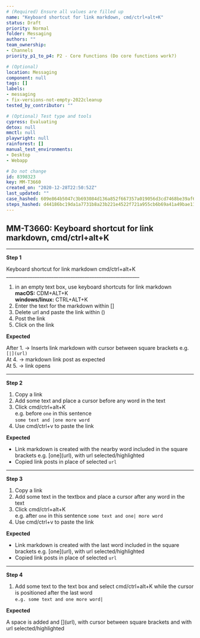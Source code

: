 ```yaml
---
# (Required) Ensure all values are filled up
name: "Keyboard shortcut for link markdown, cmd/ctrl+alt+K"
status: Draft
priority: Normal
folder: Messaging
authors: ""
team_ownership: 
- Channels
priority_p1_to_p4: P2 - Core Functions (Do core functions work?)

# (Optional)
location: Messaging
component: null
tags: []
labels: 
- messaging
- fix-versions-not-empty-2022cleanup
tested_by_contributor: ""

# (Optional) Test type and tools
cypress: Evaluating
detox: null
mmctl: null
playwright: null
rainforest: []
manual_test_environments: 
- Desktop
- Webapp

# Do not change
id: 8398323
key: MM-T3660
created_on: "2020-12-28T22:50:52Z"
last_updated: ""
case_hashed: 609e864b5047c3b693084d136a852f667357a019056d3cd7468be39af6678087820bab6723eb2126a8a36059b8a305b4
steps_hashed: d44186bc19da1a7731b8a23b221e4522f721a955cb6b69a41a49bae1114e11ec4df221f87c37de6bd861de66c8e904be
---
```


<!-- (Auto-generated) Based on frontmatter's "key" and "name" -->

## MM-T3660: Keyboard shortcut for link markdown, cmd/ctrl+alt+K

---

**Step 1**

Keyboard shortcut for link markdown cmd/ctrl+alt+K\
\_\_\_\_\_\_\_\_\_\_\_\_\_\_\_\_\_\_\_\_\_\_\_\_\_\_\_\_\_\_\_\_\_\_\_\_\_\_\_\_\_\_\_\_\_\_\_\_\_\_\_\_\_\_\_\_

1. in an empty text box, use keyboard shortcuts for link markdown\
   **macOS:** CDM+ALT+K\
   **windows/linux:** CTRL+ALT+K
2. Enter the text for the markdown within \[]
3. Delete url and paste the link within ()
4. Post the link
5. Click on the link

**Expected**

After 1. -> Inserts link markdown with cursor between square brackets e.g. `[|](url)`\
At 4. -> markdown link post as expected\
At 5. -> link opens

---

**Step 2**

1. Copy a link
2. Add some text and place a cursor before any word in the text
3. Click cmd/ctrl+alt+K\
   e.g. before `one` in this sentence\
   `some text and |one more word`
4. Use cmd/ctrl+v to paste the link

**Expected**

- Link markdown is created with the nearby word included in the square brackets e.g. \[one]\(url), with url selected/highlighted
- Copied link posts in place of selected `url`

---

**Step 3**

1. Copy a link
2. Add some text in the textbox and place a cursor after any word in the text
3. Click cmd/ctrl+alt+K\
   e.g. after `one` in this sentence `some text and one| more word`
4. Use cmd/ctrl+v to paste the link

**Expected**

- Link markdown is created with the last word included in the square brackets e.g. \[one]\(url), with url selected/highlighted
- Copied link posts in place of selected `url`

---

**Step 4**

1. Add some text to the text box and select cmd/ctrl+alt+K while the cursor is positioned after the last word\
   `e.g. some text and one more word|`

**Expected**

A space is added and \[]\(url), with cursor between square brackets and with url selected/highlighted
